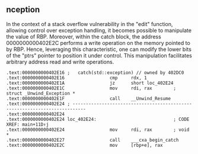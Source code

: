 
## nception

In the context of a stack overflow vulnerability in the "edit" function, allowing control over exception handling, it becomes possible to manipulate the value of RBP. Moreover, within the catch block, the address 0000000000402E2C performs a write operation on the memory pointed to by RBP. Hence, leveraging this characteristic, one can modify the lower bits of the "ptrs" pointer to position it under control. This manipulation facilitates arbitrary address read and write operations.

```
.text:0000000000402E16 ;   catch(std::exception) // owned by 402DC0
.text:0000000000402E16                 cmp     rdx, 1
.text:0000000000402E1A                 jz      short loc_402E24
.text:0000000000402E1C                 mov     rdi, rax        ; struct _Unwind_Exception *
.text:0000000000402E1F                 call    __Unwind_Resume
.text:0000000000402E24 ; ---------------------------------------------------------------------------
.text:0000000000402E24
.text:0000000000402E24 loc_402E24:                             ; CODE XREF: main+11D↑j
.text:0000000000402E24                 mov     rdi, rax        ; void *
.text:0000000000402E27                 call    ___cxa_begin_catch
.text:0000000000402E2C                 mov     [rbp+e], rax
```
